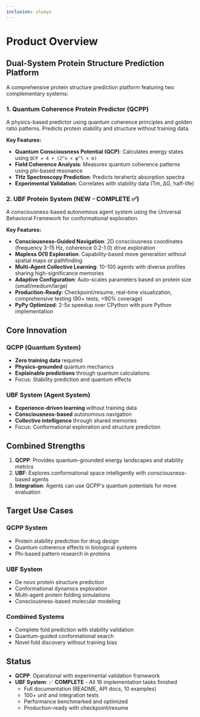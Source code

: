 ```yaml
---
inclusion: always
---
```


# Product Overview

## Dual-System Protein Structure Prediction Platform

A comprehensive protein structure prediction platform featuring two complementary systems:

### 1. Quantum Coherence Protein Predictor (QCPP)
A physics-based predictor using quantum coherence principles and golden ratio patterns. Predicts protein stability and structure without training data.

**Key Features:**
- **Quantum Consciousness Potential (QCP)**: Calculates energy states using `QCP = 4 + (2^n × φ^l × m)`
- **Field Coherence Analysis**: Measures quantum coherence patterns using phi-based resonance
- **THz Spectroscopy Prediction**: Predicts terahertz absorption spectra
- **Experimental Validation**: Correlates with stability data (Tm, ΔG, half-life)

### 2. UBF Protein System (NEW - COMPLETE ✅)
A consciousness-based autonomous agent system using the Universal Behavioral Framework for conformational exploration.

**Key Features:**
- **Consciousness-Guided Navigation**: 2D consciousness coordinates (frequency 3-15 Hz, coherence 0.2-1.0) drive exploration
- **Mapless O(1) Exploration**: Capability-based move generation without spatial maps or pathfinding
- **Multi-Agent Collective Learning**: 10-100 agents with diverse profiles sharing high-significance memories
- **Adaptive Configuration**: Auto-scales parameters based on protein size (small/medium/large)
- **Production-Ready**: Checkpoint/resume, real-time visualization, comprehensive testing (90+ tests, >90% coverage)
- **PyPy Optimized**: 2-5x speedup over CPython with pure Python implementation

## Core Innovation

### QCPP (Quantum System)
- **Zero training data** required
- **Physics-grounded** quantum mechanics
- **Explainable predictions** through quantum calculations
- Focus: Stability prediction and quantum effects

### UBF System (Agent System)
- **Experience-driven learning** without training data
- **Consciousness-based** autonomous navigation
- **Collective intelligence** through shared memories
- Focus: Conformational exploration and structure prediction

## Combined Strengths

1. **QCPP**: Provides quantum-grounded energy landscapes and stability metrics
2. **UBF**: Explores conformational space intelligently with consciousness-based agents
3. **Integration**: Agents can use QCPP's quantum potentials for move evaluation

## Target Use Cases

### QCPP System
- Protein stability prediction for drug design
- Quantum coherence effects in biological systems
- Phi-based pattern research in proteins

### UBF System
- De novo protein structure prediction
- Conformational dynamics exploration
- Multi-agent protein folding simulations
- Consciousness-based molecular modeling

### Combined Systems
- Complete fold prediction with stability validation
- Quantum-guided conformational search
- Novel fold discovery without training bias

## Status

- **QCPP**: Operational with experimental validation framework
- **UBF System**: ✅ **COMPLETE** - All 16 implementation tasks finished
  - Full documentation (README, API docs, 10 examples)
  - 100+ unit and integration tests
  - Performance benchmarked and optimized
  - Production-ready with checkpoint/resume
